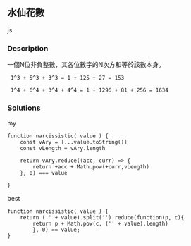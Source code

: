 ## 水仙花數
js
 
### Description
一個N位非負整數，其各位數字的N次方和等於該數本身。

     1^3 + 5^3 + 3^3 = 1 + 125 + 27 = 153

     1^4 + 6^4 + 3^4 + 4^4 = 1 + 1296 + 81 + 256 = 1634


### Solutions

my

    function narcissistic( value ) {
        const vAry = [...value.toString()]
        const vLength = vAry.length
        
        return vAry.reduce((acc, curr) => {
            return +acc + Math.pow(+curr,vLength)
        }, 0) === value
    
    }

best

    function narcissistic( value ) {
        return ('' + value).split('').reduce(function(p, c){
            return p + Math.pow(c, ('' + value).length)
            }, 0) == value;
    }


